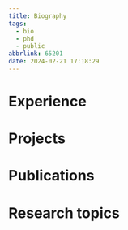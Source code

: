 ```yaml
---
title: Biography
tags:
  - bio
  - phd
  - public
abbrlink: 65201
date: 2024-02-21 17:18:29
---
```


# Experience

# Projects

# Publications

# Research topics

<!-- more -->